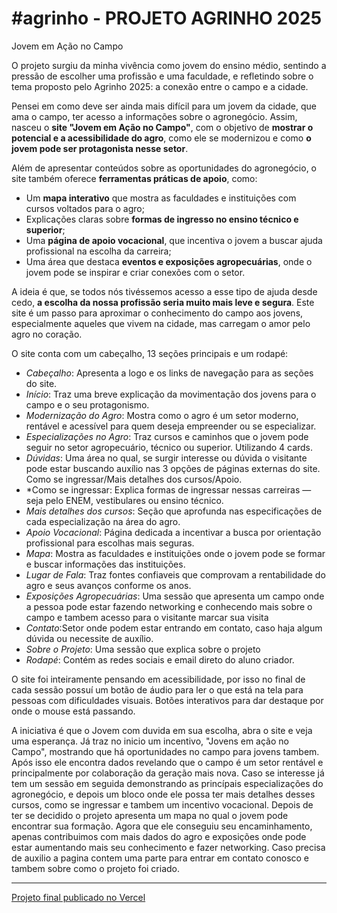 # #agrinho - PROJETO AGRINHO 2025  

Jovem em Ação no Campo

O projeto surgiu da minha vivência como jovem do ensino médio, sentindo a pressão de escolher uma profissão e uma faculdade, e refletindo sobre o tema proposto pelo Agrinho 2025: a conexão entre o campo e a cidade.

Pensei em como deve ser ainda mais difícil para um jovem da cidade, que ama o campo, ter acesso a informações sobre o agronegócio. Assim, nasceu o **site "Jovem em Ação no Campo"**, com o objetivo de **mostrar o potencial e a acessibilidade do agro**, como ele se modernizou e como **o jovem pode ser protagonista nesse setor**.

Além de apresentar conteúdos sobre as oportunidades do agronegócio, o site também oferece **ferramentas práticas de apoio**, como:

- Um **mapa interativo** que mostra as faculdades e instituições com cursos voltados para o agro;
- Explicações claras sobre **formas de ingresso no ensino técnico e superior**;
- Uma **página de apoio vocacional**, que incentiva o jovem a buscar ajuda profissional na escolha da carreira;
- Uma área que destaca **eventos e exposições agropecuárias**, onde o jovem pode se inspirar e criar conexões com o setor.

A ideia é que, se todos nós tivéssemos acesso a esse tipo de ajuda desde cedo, **a escolha da nossa profissão seria muito mais leve e segura**. Este site é um passo para aproximar o conhecimento do campo aos jovens, especialmente aqueles que vivem na cidade, mas carregam o amor pelo agro no coração.

O site conta com um cabeçalho, 13 seções principais e um rodapé:

- *Cabeçalho*: Apresenta a logo e os links de navegação para as seções do site.
- *Início*: Traz uma breve explicação da movimentação dos jovens para o campo e o seu protagonismo.
- *Modernização do Agro*: Mostra como o agro é um setor moderno, rentável e acessível para quem deseja empreender ou se      especializar.
- *Especializações no Agro*: Traz cursos e caminhos que o jovem pode seguir no setor agropecuário, técnico ou superior. Utilizando 4 cards.
- *Dúvidas*: Uma área no qual, se surgir interesse ou dúvida o visitante pode estar buscando auxílio nas 3 opções de páginas   externas do site. Como se ingressar/Mais detalhes dos cursos/Apoio.
- *Como se ingressar: Explica formas de ingressar nessas carreiras — seja pelo ENEM, vestibulares ou ensino técnico.
- *Mais detalhes dos cursos*: Seção que aprofunda nas especificações de cada especialização na área do agro.
- *Apoio Vocacional*: Página dedicada a incentivar a busca por orientação profissional para escolhas mais seguras.
- *Mapa*: Mostra as faculdades e instituições onde o jovem pode se formar e buscar informações das instituições.
- *Lugar de Fala*: Traz fontes confiaveis que comprovam a rentabilidade do agro e seus avanços conforme os anos.
- *Exposições Agropecuárias*: Uma sessão que apresenta um campo onde a pessoa pode estar fazendo networking e conhecendo mais sobre o campo e tambem acesso para o visitante marcar sua visita
- *Contato*:Setor onde podem estar entrando em contato, caso haja algum dúvida ou necessite de auxílio.
- *Sobre o Projeto*: Uma sessão que explica sobre o projeto
- *Rodapé*: Contém as redes sociais e email direto do aluno criador.

O site foi inteiramente pensando em acessibilidade, por isso no final de cada sessão possuí um botão de áudio para ler o que está na tela para pessoas com dificuldades visuais. Botões interativos para dar destaque por onde o mouse está passando.

 A iniciativa é que o Jovem com duvida em sua escolha, abra o site e veja uma esperança. Já traz no inicio um incentivo, "Jovens em ação no Campo", mostrando que há oportunidades no campo para jovens tambem. Após isso ele encontra dados revelando que o campo é um setor rentável e principalmente por colaboração da geração mais nova. Caso se interesse já tem um sessão em seguida demonstrando as princípais especializações do agronegócio, e depois um bloco onde ele possa ter mais detalhes desses cursos, como se ingressar e tambem um incentivo vocacional. Depois de ter se decidido o projeto apresenta um mapa no qual o jovem pode encontrar sua formação. Agora que ele conseguiu seu encaminhamento, apenas contribuimos com mais dados do agro e exposições onde pode estar aumentando mais seu conhecimento e fazer networking. Caso precisa de auxilio a pagina contem uma parte para entrar em contato conosco e tambem sobre como o projeto foi criado.

---

[Projeto final publicado no Vercel](https://festejando-a-conexao-campo-cidade.vercel.app/)

